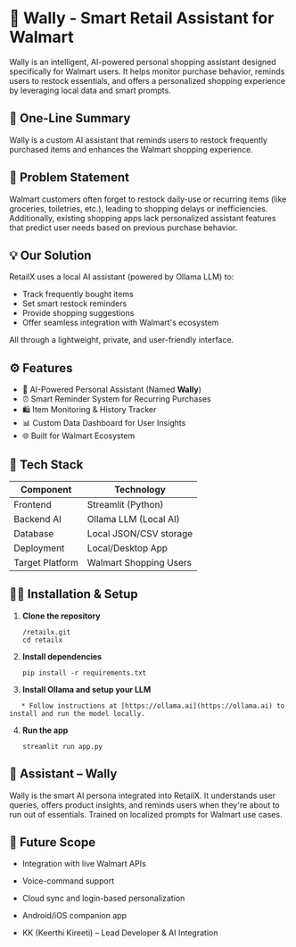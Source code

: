 # 🛒 Wally - Smart Retail Assistant for Walmart

Wally is an intelligent, AI-powered personal shopping assistant designed specifically for Walmart users. It helps monitor purchase behavior, reminds users to restock essentials, and offers a personalized shopping experience by leveraging local data and smart prompts.

## 📌 One-Line Summary

Wally is a custom AI assistant that reminds users to restock frequently purchased items and enhances the Walmart shopping experience.


## 🚩 Problem Statement

Walmart customers often forget to restock daily-use or recurring items (like groceries, toiletries, etc.), leading to shopping delays or inefficiencies. Additionally, existing shopping apps lack personalized assistant features that predict user needs based on previous purchase behavior.


## 💡 Our Solution

RetailX uses a local AI assistant (powered by Ollama LLM) to:

- Track frequently bought items
- Set smart restock reminders
- Provide shopping suggestions
- Offer seamless integration with Walmart's ecosystem

All through a lightweight, private, and user-friendly interface.


## ⚙️ Features

- 🧠 AI-Powered Personal Assistant (Named **Wally**)
- ⏰ Smart Reminder System for Recurring Purchases
- 🛍️ Item Monitoring & History Tracker
- 📊 Custom Data Dashboard for User Insights
- 🌐 Built for Walmart Ecosystem


## 🧱 Tech Stack

| Component         | Technology             |
|------------------|------------------------|
| Frontend         | Streamlit (Python)     |
| Backend AI       | Ollama LLM (Local AI)  |
| Database         | Local JSON/CSV storage |
| Deployment       | Local/Desktop App      |
| Target Platform  | Walmart Shopping Users |


## 🧑‍💻 Installation & Setup

1. **Clone the repository**
   ```
   /retailx.git
   cd retailx

2. **Install dependencies**

   ```
   pip install -r requirements.txt
   
3. **Install Ollama and setup your LLM**
```
   * Follow instructions at [https://ollama.ai](https://ollama.ai) to install and run the model locally.
```
4. **Run the app**

   ```
   streamlit run app.py
   
## 🧠 Assistant – Wally

Wally is the smart AI persona integrated into RetailX. It understands user queries, offers product insights, and reminds users when they're about to run out of essentials. Trained on localized prompts for Walmart use cases.

## 🚀 Future Scope

* Integration with live Walmart APIs
* Voice-command support
* Cloud sync and login-based personalization
* Android/iOS companion app


* KK (Keerthi Kireeti) – Lead Developer & AI Integration
